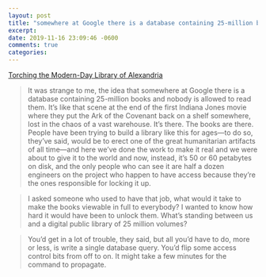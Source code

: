 ```yaml
---
layout: post
title: "somewhere at Google there is a database containing 25-million books and nobody is allowed to read them"
excerpt: 
date: 2019-11-16 23:09:46 -0600
comments: true
categories: 
---
```


[Torching the Modern-Day Library of Alexandria](https://www.theatlantic.com/technology/archive/2017/04/the-tragedy-of-google-books/523320/)

> It was strange to me, the idea that somewhere at Google there is a database containing 25-million books and nobody is allowed to read them. It’s like that scene at the end of the first Indiana Jones movie where they put the Ark of the Covenant back on a shelf somewhere, lost in the chaos of a vast warehouse. It’s there. The books are there. People have been trying to build a library like this for ages—to do so, they’ve said, would be to erect one of the great humanitarian artifacts of all time—and here we’ve done the work to make it real and we were about to give it to the world and now, instead, it’s 50 or 60 petabytes on disk, and the only people who can see it are half a dozen engineers on the project who happen to have access because they’re the ones responsible for locking it up.

> I asked someone who used to have that job, what would it take to make the books viewable in full to everybody? I wanted to know how hard it would have been to unlock them. What’s standing between us and a digital public library of 25 million volumes?

> You’d get in a lot of trouble, they said, but all you’d have to do, more or less, is write a single database query. You’d flip some access control bits from off to on. It might take a few minutes for the command to propagate.